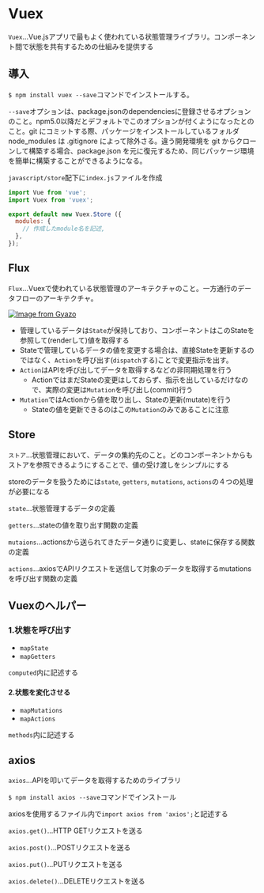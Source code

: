 # Vuex

`Vuex`...Vue.jsアプリで最もよく使われている状態管理ライブラリ。コンポーネント間で状態を共有するための仕組みを提供する

## 導入

`$ npm install vuex --save`コマンドでインストールする。

`--save`オプションは、package.jsonのdependenciesに登録させるオプションのこと。npm5.0以降だとデフォルトでこのオプションが付くようになったとのこと。git にコミットする際、パッケージをインストールしているフォルダ node_modules は .gitignore によって除外さる。違う開発環境を git からクローンして構築する場合、package.json を元に復元するため、同じパッケージ環境を簡単に構築することができるようになる。

`javascript/store`配下に`index.js`ファイルを作成

```js
import Vue from 'vue';
import Vuex from 'vuex';

export default new Vuex.Store ({
  modules: {
    // 作成したmodule名を記述,
  },
});
```

## Flux

`Flux`...Vuexで使われている状態管理のアーキテクチャのこと。一方通行のデータフローのアーキテクチャ。

[![Image from Gyazo](https://i.gyazo.com/e34353837a1446fa0f5307b4356e3711.png)](https://gyazo.com/e34353837a1446fa0f5307b4356e3711)

- 管理しているデータは`State`が保持しており、コンポーネントはこのStateを参照して(renderして)値を取得する
- Stateで管理しているデータの値を変更する場合は、直接Stateを更新するのではなく、`Action`を呼び出す(`dispatch`する)ことで変更指示を出す。
- `Action`はAPIを呼び出してデータを取得するなどの非同期処理を行う
  - ActionではまだStateの変更はしておらず、指示を出しているだけなので、実際の変更は`Mutation`を呼び出し(commit)行う
- `Mutation`ではActionから値を取り出し、Stateの更新(mutate)を行う
  - Stateの値を更新できるのはこの`Mutation`のみであることに注意

## Store

`ストア`...状態管理において、データの集約先のこと。どのコンポーネントからもストアを参照できるようにすることで、値の受け渡しをシンプルにする

storeのデータを扱うためには`state`, `getters`, `mutations`, `actions`の４つの処理が必要になる

`state`...状態管理するデータの定義

`getters`...stateの値を取り出す関数の定義

`mutaions`...actionsから送られてきたデータ通りに変更し、stateに保存する関数の定義

`actions`...axiosでAPIリクエストを送信して対象のデータを取得するmutationsを呼び出す関数の定義

## Vuexのヘルパー

### 1.状態を呼び出す

- `mapState`
- `mapGetters`

`computed`内に記述する

#### 2.状態を変化させる

- `mapMutations`
- `mapActions`

`methods`内に記述する

## axios

`axios`...APIを叩いてデータを取得するためのライブラリ

`$ npm install axios --save`コマンドでインストール

axiosを使用するファイル内で`import axios from 'axios';`と記述する

`axios.get()`...HTTP GETリクエストを送る

`axios.post()`...POSTリクエストを送る

`axios.put()`...PUTリクエストを送る

`axios.delete()`...DELETEリクエストを送る


